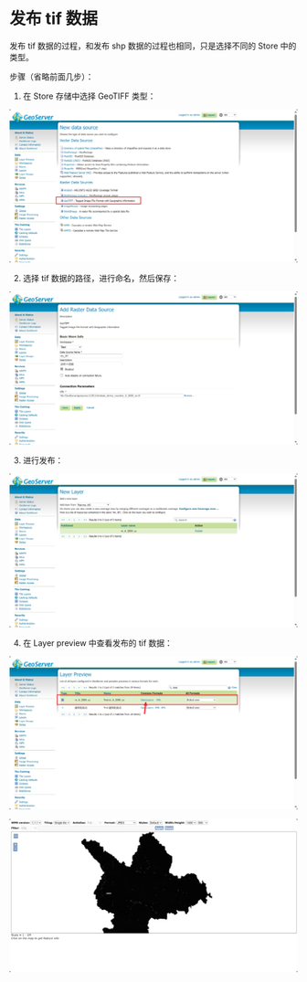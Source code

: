 # 发布 tif 数据

发布 tif 数据的过程，和发布 shp 数据的过程也相同，只是选择不同的 Store 中的类型。

步骤（省略前面几步）：

1. 在 Store 存储中选择 GeoTIFF 类型：

![image-20240623101331515](./images/tif1.png)

2. 选择 tif 数据的路径，进行命名，然后保存：

![image-20240623101438975](./images/tif2.png)

3. 进行发布：

![image-20240623101611198](./images/tif5.png)

4. 在 Layer preview 中查看发布的 tif 数据：

![image-20240623101611198](./images/tif3.png)

![image-20240623101731940](./images/tif4.png)
